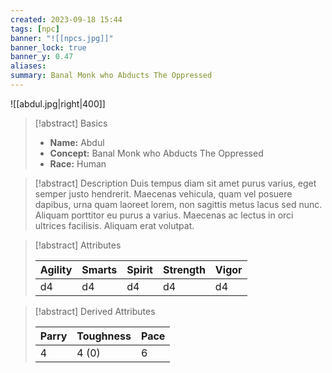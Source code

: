 ```yaml
---
created: 2023-09-18 15:44
tags: [npc]
banner: "![[npcs.jpg]]"
banner_lock: true
banner_y: 0.47
aliases:
summary: Banal Monk who Abducts The Oppressed
---
```

![[abdul.jpg|right|400]]
>[!abstract] Basics
>
> - **Name:** Abdul
> - **Concept:** Banal Monk who Abducts The Oppressed
> - **Race:** Human

> [!abstract] Description
> Duis tempus diam sit amet purus varius, eget semper justo hendrerit. Maecenas vehicula, quam vel posuere dapibus, urna quam laoreet lorem, non sagittis metus lacus sed nunc. Aliquam porttitor eu purus a varius. Maecenas ac lectus in orci ultrices facilisis. Aliquam erat volutpat.

>[!abstract] Attributes
>
> | Agility | Smarts | Spirit | Strength | Vigor |
> |-|-|-|-|-|
> | d4 | d4 | d4 | d4 | d4 |

> [!abstract] Derived Attributes
> 
> | Parry | Toughness | Pace |
> |-|-|-|
> | 4 | 4 (0) | 6 |